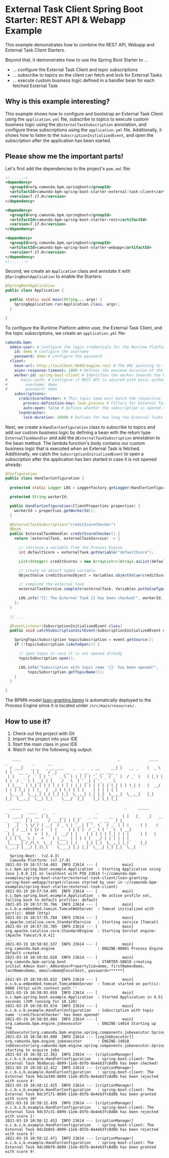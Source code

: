 # External Task Client Spring Boot Starter: REST API & Webapp Example

This example demonstrates how to combine the REST API, Webapp and External Task Client Starters.

Beyond that, it demonstrates how to use the Spring Boot Starter to ...
* ... configure the External Task Client and topic subscriptions
* ... subscribe to topics so the client can fetch and lock for External Tasks
* ... execute custom business logic defined in a handler bean for each fetched External Task

## Why is this example interesting?

This example shows how to configure and bootstrap an External Task Client using the `application.yml` file,
subscribe to topics to execute custom business logic using the `@ExternalTaskSubscription` 
annotation, and configure these subscriptions using the `application.yml` file. Additionally, it shows
how to listen to the `SubscriptionInitializedEvent`, and open the subscription after the application
has been started.

## Please show me the important parts!

Let's first add the dependencies to the project's `pom.xml` file:
```xml
<!--...-->
<dependency>
  <groupId>org.camunda.bpm.springboot</groupId>
  <artifactId>camunda-bpm-spring-boot-starter-external-task-client</artifactId>
  <version>7.17.0</version>
</dependency>

<dependency>
  <groupId>org.camunda.bpm.springboot</groupId>
  <artifactId>camunda-bpm-spring-boot-starter-rest</artifactId>
  <version>7.17.0</version>
</dependency>

<dependency>
  <groupId>org.camunda.bpm.springboot</groupId>
  <artifactId>camunda-bpm-spring-boot-starter-webapp</artifactId>
  <version>7.17.0</version>
</dependency>
<!--...-->
```

Second, we create an `Application` class and annotate it with `@SpringBootApplication` to enable the Starters:

```java
@SpringBootApplication
public class Application {

  public static void main(String... args) {
    SpringApplication.run(Application.class, args);
  }

}
```

To configure the Runtime Platform admin user, the External Task Client, and the topic subscriptions, 
we create an `application.yml` file:
```yaml
camunda.bpm:
  admin-user: # Configure the login credentials for the Runtime Platform admin user
    id: demo # configure the username
    password: demo # configure the password
  client:
    base-url: http://localhost:8080/engine-rest # The URL pointing to the Camunda Platform Runtime REST API
    async-response-timeout: 1000 # Defines the maximum duration of the long-polling request
    worker-id: spring-boot-client # Identifies the worker towards the Engine
#      basic-auth: # Configure if REST API is secured with basic authentication
#        username: demo
#        password: demo
    subscriptions:
      creditScoreChecker: # This topic name must match the respective `@ExternalTaskSubscription`
        process-definition-key: loan_process # Filters for External Tasks of this key
        auto-open: false # Defines whether the subscription is opened automatically or not
      loanGranter:
        lock-duration: 10000 # Defines for how long the External Tasks are locked until they can be fetched again
```

Next, we create a `HandlerConfiguration` class to subscribe to topics and add our custom 
business logic by defining a bean with the return type `ExternalTaskHandler` and add the 
`@ExternalTaskSubscription` annotation to the bean method. The lambda function's body contains 
our custom business logic that is executed when an External Task is fetched. Additionally, we catch 
the `SubscriptionInitializedEvent` to open a subscription after the application has ben started in case it is not opened already:

```java
@Configuration
public class HandlerConfiguration {
  
  protected static Logger LOG = LoggerFactory.getLogger(HandlerConfiguration.class);

  protected String workerId;

  public HandlerConfiguration(ClientProperties properties) {
    workerId = properties.getWorkerId();
  }

  @ExternalTaskSubscription("creditScoreChecker")
  @Bean
  public ExternalTaskHandler creditScoreChecker() {
    return (externalTask, externalTaskService) -> {

      // retrieve a variable from the Process Engine
      int defaultScore = externalTask.getVariable("defaultScore");

      List<Integer> creditScores = new ArrayList<>(Arrays.asList(defaultScore, 9, 1, 4, 10));

      // create an object typed variable
      ObjectValue creditScoresObject = Variables.objectValue(creditScores).create();

      // complete the external task
      externalTaskService.complete(externalTask, Variables.putValueTyped("creditScores", creditScoresObject));

      LOG.info("{}: The External Task {} has been checked!", workerId, externalTask.getId());
    };
  }
  
  // ...

  @EventListener(SubscriptionInitializedEvent.class)
  public void catchSubscriptionInitEvent(SubscriptionInitializedEvent event) {

    SpringTopicSubscription topicSubscription = event.getSource();
    if (!topicSubscription.isAutoOpen()) {

      // open topic in case it is not opened already
      topicSubscription.open();

      LOG.info("Subscription with topic name '{}' has been opened!",
          topicSubscription.getTopicName());
    }
  }

}
```

The BPMN model [loan-granting.bpmn](./src/main/resources/bpmn/loan-granting.bpmn) is automatically deployed
to the Process Engine since it is located under `/src/main/resources/`.

## How to use it?

1. Check out the project with Git
2. Import the project into your IDE
3. Start the main class in your IDE
4. Watch out for the following log output:

```
   ____                                           _             ____    _           _      __
  / ___|   __ _   _ __ ___    _   _   _ __     __| |   __ _    |  _ \  | |   __ _  | |_   / _|   ___    _ __   _ __ ___
 | |      / _` | | '_ ` _ \  | | | | | '_ \   / _` |  / _` |   | |_) | | |  / _` | | __| | |_   / _ \  | '__| | '_ ` _ \
 | |___  | (_| | | | | | | | | |_| | | | | | | (_| | | (_| |   |  __/  | | | (_| | | |_  |  _| | (_) | | |    | | | | | |
  \____|  \__,_| |_| |_| |_|  \__,_| |_| |_|  \__,_|  \__,_|   |_|     |_|  \__,_|  \__| |_|    \___/  |_|    |_| |_| |_|

  _____          _                                   _     _____                 _         ____   _   _                  _
 | ____| __  __ | |_    ___   _ __   _ __     __ _  | |   |_   _|   __ _   ___  | | __    / ___| | | (_)   ___   _ __   | |_
 |  _|   \ \/ / | __|  / _ \ | '__| | '_ \   / _` | | |     | |    / _` | / __| | |/ /   | |     | | | |  / _ \ | '_ \  | __|
 | |___   >  <  | |_  |  __/ | |    | | | | | (_| | | |     | |   | (_| | \__ \ |   <    | |___  | | | | |  __/ | | | | | |_
 |_____| /_/\_\  \__|  \___| |_|    |_| |_|  \__,_| |_|     |_|    \__,_| |___/ |_|\_\    \____| |_| |_|  \___| |_| |_|  \__|

  Spring-Boot:  (v2.4.3)
  Camunda Platform: (v7.17.0)
2021-03-19 10:57:54.493  INFO 23614 --- [           main] o.c.bpm.spring.boot.example.Application  : Starting Application using Java 1.8.0_131 on localhost with PID 23614 (~//camunda-bpm-examples/spring-boot-starter/external-task-client/loan-granting-spring-boot-webapp/target/classes started by user in ~//camunda-bpm-examples/spring-boot-starter/external-task-client)
2021-03-19 10:57:54.495  INFO 23614 --- [           main] o.c.bpm.spring.boot.example.Application  : No active profile set, falling back to default profiles: default
2021-03-19 10:57:55.766  INFO 23614 --- [           main] o.s.b.w.embedded.tomcat.TomcatWebServer  : Tomcat initialized with port(s): 8080 (http)
2021-03-19 10:57:55.784  INFO 23614 --- [           main] o.apache.catalina.core.StandardService   : Starting service [Tomcat]
2021-03-19 10:57:55.785  INFO 23614 --- [           main] org.apache.catalina.core.StandardEngine  : Starting Servlet engine: [Apache Tomcat/9.0.41]
...
2021-03-19 10:58:02.537  INFO 23614 --- [           main] org.camunda.bpm.engine                   : ENGINE-00001 Process Engine default created.
2021-03-19 10:58:02.628  INFO 23614 --- [           main] org.camunda.bpm.spring.boot              : STARTER-SB010 creating initial Admin User: AdminUserProperty[id=demo, firstName=Demo, lastName=Demo, email=demo@localhost, password=******]
...
2021-03-19 10:58:03.632  INFO 23614 --- [           main] o.s.b.w.embedded.tomcat.TomcatWebServer  : Tomcat started on port(s): 8080 (http) with context path ''
2021-03-19 10:58:03.659  INFO 23614 --- [           main] o.c.bpm.spring.boot.example.Application  : Started Application in 9.51 seconds (JVM running for 10.128)
2021-03-19 10:58:03.674  INFO 23614 --- [           main] o.c.b.s.b.example.HandlerConfiguration   : Subscription with topic name 'creditScoreChecker' has been opened!
2021-03-19 10:58:03.684  INFO 23614 --- [           main] org.camunda.bpm.engine.jobexecutor       : ENGINE-14014 Starting up the JobExecutor[org.camunda.bpm.engine.spring.components.jobexecutor.SpringJobExecutor].
2021-03-19 10:58:03.690  INFO 23614 --- [ingJobExecutor]] org.camunda.bpm.engine.jobexecutor       : ENGINE-14018 JobExecutor[org.camunda.bpm.engine.spring.components.jobexecutor.SpringJobExecutor] starting to acquire jobs
2021-03-19 10:58:12.363  INFO 23614 --- [criptionManager] o.c.b.s.b.example.HandlerConfiguration   : spring-boot-client: The External Task 9bd0aca1-8899-11eb-85fb-8e4eb3fc8d8b has been checked!
2021-03-19 10:58:12.412  INFO 23614 --- [criptionManager] o.c.b.s.b.example.HandlerConfiguration   : spring-boot-client: The External Task 9dc3a349-8899-11eb-85fb-8e4eb3fc8d8b has been rejected with score 4!
2021-03-19 10:58:12.425  INFO 23614 --- [criptionManager] o.c.b.s.b.example.HandlerConfiguration   : spring-boot-client: The External Task 9dc3f171-8899-11eb-85fb-8e4eb3fc8d8b has been granted with score 10!
2021-03-19 10:58:12.439  INFO 23614 --- [criptionManager] o.c.b.s.b.example.HandlerConfiguration   : spring-boot-client: The External Task 9dc37c31-8899-11eb-85fb-8e4eb3fc8d8b has been rejected with score 1!
2021-03-19 10:58:12.453  INFO 23614 --- [criptionManager] o.c.b.s.b.example.HandlerConfiguration   : spring-boot-client: The External Task 9dc2b8d1-8899-11eb-85fb-8e4eb3fc8d8b has been rejected with score 5!
2021-03-19 10:58:12.471  INFO 23614 --- [criptionManager] o.c.b.s.b.example.HandlerConfiguration   : spring-boot-client: The External Task 9dc306f9-8899-11eb-85fb-8e4eb3fc8d8b has been granted with score 9!
```